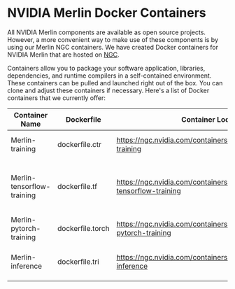 # NVIDIA Merlin Docker Containers

All NVIDIA Merlin components are available as open source projects. However, a more convenient way to make use of these components is by using our Merlin NGC containers. We have created Docker containers for NVIDIA Merlin that are hosted on [NGC](https://ngc.nvidia.com/catalog/containers/). 

Containers allow you to package your software application, libraries, dependencies, and runtime compilers in a self-contained environment. These containers can be pulled and launched right out of the box. You can clone and adjust these containers if necessary. Here's a list of Docker containers that we currently offer:

| Container Name             | Dockerfile       | Container Location                                                             | Functionality                                         |
|----------------------------|------------------|--------------------------------------------------------------------------------|-------------------------------------------------------|
| Merlin-training            | dockerfile.ctr   |  https://ngc.nvidia.com/containers/nvstaging:merlin:merlin-training            | NVTabular and HugeCTR                                 |
| Merlin-tensorflow-training | dockerfile.tf    |  https://ngc.nvidia.com/containers/nvstaging:merlin:merlin-tensorflow-training | NVTabular, TensorFlow, and Tensorflow Embedding plugin |
| Merlin-pytorch-training    | dockerfile.torch |  https://ngc.nvidia.com/containers/nvstaging:merlin:merlin-pytorch-training    | NVTabular and PyTorch                                 |
| Merlin-inference           | dockerfile.tri   |  https://ngc.nvidia.com/containers/nvstaging:merlin:merlin-inference           | NVTabular, HugeCTR, and Triton Inference               |
